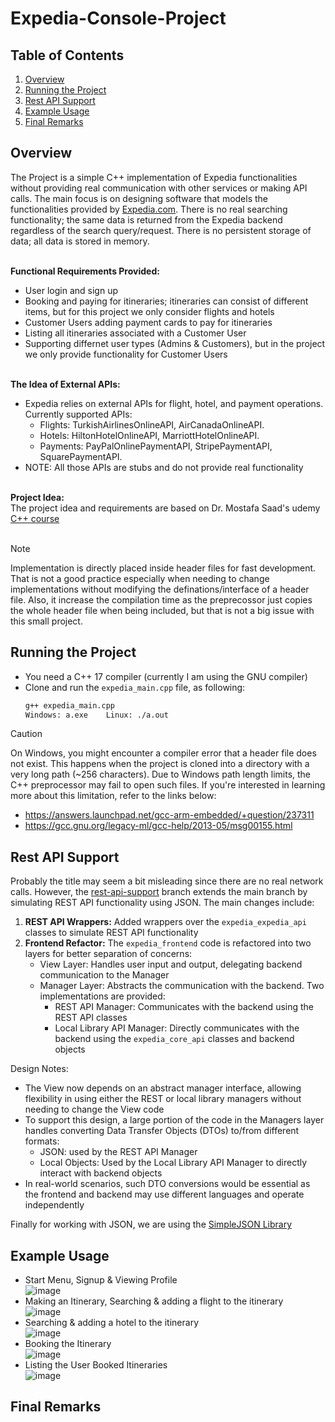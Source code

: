 # Expedia-Console-Project

## Table of Contents
1. [Overview](#overview)
2. [Running the Project](#running-the-project)
3. [Rest API Support](#rest-api-support)
4. [Example Usage](#example-usage)
5. [Final Remarks](#final-remarks)

## Overview
The Project is a simple C++ implementation of Expedia functionalities without providing real communication with other services or making API calls. The main focus is on designing software that models the functionalities provided by [Expedia.com](https://www.expedia.com/). There is no real searching functionality; the same data is returned from the Expedia backend regardless of the search query/request. There is no persistent storage of data; all data is stored in memory.
<br><br>

__Functional Requirements Provided:__
  - User login and sign up
  - Booking and paying for itineraries; itineraries can consist of different items, but for this project we only consider flights and hotels
  - Customer Users adding payment cards to pay for itineraries
  - Listing all itineraries associated with a Customer User
  - Supporting differnet user types (Admins & Customers), but in the project we only provide functionality for Customer Users
<br><br>

__The Idea of External APIs:__
  - Expedia relies on external APIs for flight, hotel, and payment operations. Currently supported APIs:
      - Flights: TurkishAirlinesOnlineAPI, AirCanadaOnlineAPI.
      - Hotels: HiltonHotelOnlineAPI, MarriottHotelOnlineAPI.
      - Payments: PayPalOnlinePaymentAPI, StripePaymentAPI, SquarePaymentAPI.
  - NOTE: All those APIs are stubs and do not provide real functionality
<br><br>

__Project Idea:__<br>
The project idea and requirements are based on Dr. Mostafa Saad's udemy [C++ course](https://www.udemy.com/course/cpp-4skills/?couponCode=ST12MT122624)
<br><br>

> [!NOTE]
> Implementation is directly placed inside header files for fast development. That is not a good practice especially when needing to change implementations without modifying the definations/interface of a header file. Also, it increase the compilation time as the preprecossor just copies the whole header file when being included, but that is not a big issue with this small project.

## Running the Project
- You need a C++ 17 compiler (currently I am using the GNU compiler)
- Clone and run the ``expedia_main.cpp`` file, as following:
  ```bash
  g++ expedia_main.cpp
  Windows: a.exe    Linux: ./a.out
  ```
> [!CAUTION]
> On Windows, you might encounter a compiler error that a header file does not exist. This happens when the project is cloned into a directory with a very long path (~256 characters). Due to Windows path length limits, the C++ preprocessor may fail to open such files. If you're interested in learning more about this limitation, refer to the links below:
> - https://answers.launchpad.net/gcc-arm-embedded/+question/237311
> - https://gcc.gnu.org/legacy-ml/gcc-help/2013-05/msg00155.html

## Rest API Support
Probably the title may seem a bit misleading since there are no real network calls. However, the [rest-api-support](https://github.com/youssef-gerges-ramzy-mokhtar/Expedia-Console-Project/tree/rest-api-support) branch extends the main branch by simulating REST API functionality using JSON. The main changes include:
  1. __REST API Wrappers:__ Added wrappers over the ```expedia_expedia_api``` classes to simulate REST API functionality
  2. __Frontend Refactor:__ The ```expedia_frontend``` code is refactored into two layers for better separation of concerns:
      - View Layer: Handles user input and output, delegating backend communication to the Manager
      - Manager Layer: Abstracts the communication with the backend. Two implementations are provided:
          - REST API Manager: Communicates with the backend using the REST API classes
          - Local Library API Manager: Directly communicates with the backend using the ```expedia_core_api``` classes and backend objects

Design Notes:
  - The View now depends on an abstract manager interface, allowing flexibility in using either the REST or local library managers without needing to change the View code
  - To support this design, a large portion of the code in the Managers layer handles converting Data Transfer Objects (DTOs) to/from different formats:
      - JSON: used by the REST API Manager
      - Local Objects: Used by the Local Library API Manager to directly interact with backend objects
  - In real-world scenarios, such DTO conversions would be essential as the frontend and backend may use different languages and operate independently

Finally for working with JSON, we are using the [SimpleJSON Library](https://github.com/nbsdx/SimpleJSON)

## Example Usage
- Start Menu, Signup & Viewing Profile <br>
  ![image](https://github.com/user-attachments/assets/ffad74a9-21b8-42fc-bbac-d0fa115ec104)
- Making an Itinerary, Searching & adding a flight to the itinerary <br>
  ![image](https://github.com/user-attachments/assets/f3bdd8d6-dad6-4b3a-98e0-ef9eee1ac3c2)
- Searching & adding a hotel to the itinerary <br>
  ![image](https://github.com/user-attachments/assets/ed39f0f4-306b-4589-9366-0b58c278275c)
- Booking the Itinerary <br>
  ![image](https://github.com/user-attachments/assets/bcde348c-d976-4f2c-8c1e-938030272f90)
- Listing the User Booked Itineraries <br>
  ![image](https://github.com/user-attachments/assets/353f6da2-39bc-41e2-bd5f-88b4429a5264)

## Final Remarks
